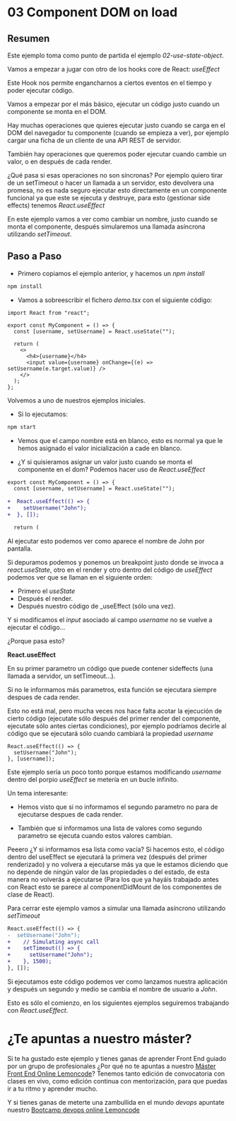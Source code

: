 # 03 Component DOM on load

## Resumen

Este ejemplo toma como punto de partida el ejemplo _02-use-state-object_.

Vamos a empezar a jugar con otro de los hooks core de React: _useEffect_

Este Hook nos permite engancharnos a ciertos eventos en el tiempo y poder
ejecutar código.

Vamos a empezar por el más básico, ejecutar un código justo cuando un
componente se monta en el DOM.

Hay muchas operaciones que quieres ejecutar justo cuando se carga en
el DOM del navegador tu componente (cuando se empieza a ver), por
ejemplo cargar una ficha de un cliente de una API REST de servidor.

También hay operaciones que queremos poder ejecutar cuando cambie un
valor, o en después de cada render.

¿Qué pasa si esas operaciones no son síncronas? Por ejemplo quiero
tirar de un setTimeout o hacer un llamada a un servidor, esto devolvera una promesa, no es nada seguro ejecutar esto directamente en un componente funcional
ya que este se ejecuta y destruye, para esto (gestionar side effects) tenemos
_React.useEffect_

En este ejemplo vamos a ver como cambiar un nombre, justo cuando se
monta el componente, después simularemos una llamada asíncrona
utilizando _setTimeout_.

## Paso a Paso

- Primero copiamos el ejemplo anterior, y hacemos un _npm install_

```bash
npm install
```

- Vamos a sobreescribir el fichero _demo.tsx_ con el siguiente código:

```tsx
import React from "react";

export const MyComponent = () => {
  const [username, setUsername] = React.useState("");

  return (
    <>
      <h4>{username}</h4>
      <input value={username} onChange={(e) => setUsername(e.target.value)} />
    </>
  );
};
```

Volvemos a uno de nuestros ejemplos iniciales.

- Si lo ejecutamos:

```bash
npm start
```

- Vemos que el campo nombre está en blanco, esto es normal ya que
  le hemos asignado el valor inicialización a cade en blanco.

- ¿Y si quisieramos asignar un valor justo cuando se monta el componente
  en el dom? Podemos hacer uso de _React.useEffect_

```diff
export const MyComponent = () => {
  const [username, setUsername] = React.useState("");

+  React.useEffect(() => {
+    setUsername("John");
+  }, []);

  return (
```

Al ejecutar esto podemos ver como aparece el nombre de John por pantalla.

Si depuramos podemos y ponemos un breakpoint justo donde se invoca
a _react.useState_, otro en el render y otro dentro del código de _useEffect_ podemos ver que se llaman en el siguiente orden:

- Primero el _useState_
- Después el render.
- Después nuestro código de \_useEffect (sólo una vez).

Y si modificamos el _input_ asociado al campo _username_ no se vuelve
a ejecutar el código…

¿Porque pasa esto?

**React.useEffect**

En su primer parametro un código que puede contener sideffects
(una llamada a servidor, un setTimeout...).

Si no le informamos más parametros, esta función se ejecutara siempre
despues de cada render.

Esto no está mal, pero mucha veces nos hace falta acotar la ejecución
de cierto código (ejecutate sólo después del primer render del componente,
ejecutate sólo antes ciertas condiciones), por ejemplo podríamos decirle
al código que se ejecutará sólo cuando cambiará la propiedad _username_

```tsx
React.useEffect(() => {
  setUsername("John");
}, [username]);
```

Este ejemplo sería un poco tonto porque estamos modificando _username_ dentro
del porpio _useEffect_ se metería en un bucle infinito.

Un tema interesante:

- Hemos visto que si no informamos el segundo parametro no para de ejecutarse
  despues de cada render.

- También que si informamos una lista de valores como segundo parametro
  se ejecuta cuando estos valores cambian.

Peeero ¿Y si informamos esa lista como vacía? Si hacemos esto, el código
dentro del useEffect se ejecutará la primera vez (después del primer renderizado)
y no volvera a ejecutarse más ya que le estamos diciendo que no depende de ningún
valor de las propiedades o del estado, de esta manera no volverás a ejecutarse
(Para los que ya hayáis trabajado antes con React esto se parece al
componentDidMount de los componentes de clase de React).

Para cerrar este ejemplo vamos a simular una llamada asíncrono utilizando
_setTimeout_

```diff
React.useEffect(() => {
-  setUsername("John");
+    // Simulating async call
+    setTimeout(() => {
+      setUsername("John");
+    }, 1500);
}, []);
```

Si ejecutamos este código podemos ver como lanzamos nuestra aplicación
y después un segundo y medio se cambia el nombre de usuario a _John_.

Esto es sólo el comienzo, en los siguientes ejemplos seguiremos trabajando
con _React.useEffect_.

# ¿Te apuntas a nuestro máster?

Si te ha gustado este ejemplo y tienes ganas de aprender Front End
guiado por un grupo de profesionales ¿Por qué no te apuntas a
nuestro [Máster Front End Online Lemoncode](https://lemoncode.net/master-frontend#inicio-banner)? Tenemos tanto edición de convocatoria
con clases en vivo, como edición continua con mentorización, para
que puedas ir a tu ritmo y aprender mucho.

Y si tienes ganas de meterte una zambullida en el mundo _devops_
apuntate nuestro [Bootcamp devops online Lemoncode](https://lemoncode.net/bootcamp-devops#bootcamp-devops/inicio)
